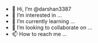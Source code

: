 - 👋 Hi, I’m @darshan3387
- 👀 I’m interested in ...
- 🌱 I’m currently learning ...
- 💞️ I’m looking to collaborate on ...
- 📫 How to reach me ...

<!---
darshan3387/darshan3387 is a ✨ special ✨ repository because its `README.md` (this file) appears on your GitHub profile.
You can click the Preview link to take a look at your changes.
--->
